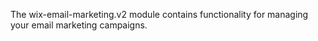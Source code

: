 The wix-email-marketing.v2 module contains functionality for managing your email marketing campaigns.